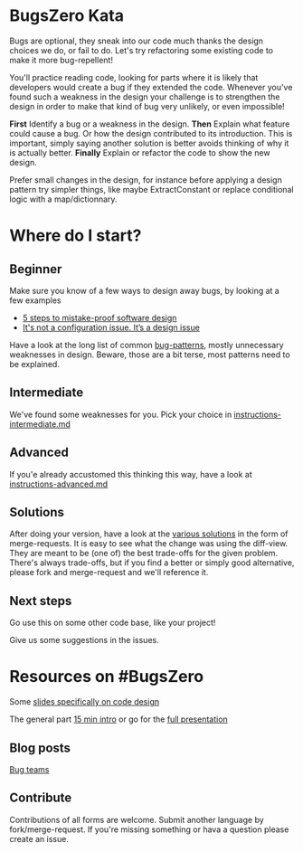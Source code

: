 
# BugsZero Kata

Bugs are optional, they sneak into our code much thanks the design choices we do, or fail to do. Let's 
try refactoring some existing code to make it more bug-repellent!

You'll practice reading code, looking for parts where it is likely that developers would create a bug if they extended the code. Whenever you've found such a weakness in the design your challenge is to strengthen the design in order to make that kind of bug very unlikely, or even impossible!

**First** Identify a bug or a weakness in the design. **Then** Explain what feature could cause a bug. Or how the design contributed to its introduction. This is important, simply saying another solution is better avoids thinking of why it is actually better.
**Finally** Explain or refactor the code to show the new design. 

Prefer small changes in the design, for instance before applying a design pattern try simpler things, like maybe ExtractConstant or replace conditional logic with a map/dictionnary.

# Where do I start?

## Beginner
Make sure you know of a few ways to design away bugs, by looking at a few examples
* [5 steps to mistake-proof software design](http://mozaicworks.com/blog/5-steps-to-mistake-proof-software-design/)
* [It's not a configuration issue. It’s a design issue](http://martinsson-johan.blogspot.fr/2016/06/its-not-configuration-issue-its-design.html)

Have a look at the long list of common [bug-patterns](https://github.com/martinsson/BugsZero-Kata/blob/master/bug-patterns.md), mostly unnecessary weaknesses in design.
Beware, those are a bit terse, most patterns need to be explained. 

## Intermediate
We've found some weaknesses for you. Pick your choice in [instructions-intermediate.md](https://github.com/martinsson/BugsZero-Kata/blob/master/instructions-intermediate.md)

## Advanced
If you'e already accustomed this thinking this way, have a look at [instructions-advanced.md](https://github.com/martinsson/BugsZero-Kata/blob/master/instructions-advanced.md)

## Solutions
After doing your version, have a look at the [various solutions](https://github.com/martinsson/BugsZero-Kata/blob/master/solutions.md) in the form of merge-requests. It is easy to see what the change was using the diff-view. They are meant to be (one of) the best trade-offs for the given problem. There's always trade-offs, but if you find a better or simply good alternative, please fork and merge-request and we'll reference it.

## Next steps
Go use this on some other code base, like your project!
 
Give us some suggestions in the issues.

# Resources on #BugsZero
Some [slides specifically on code design](http://www.changit.fr/bug-free-by-design/)

The general part
[15 min intro](https://www.youtube.com/watch?v=dUjie_IYFY8) or go for the
[full presentation](https://www.youtube.com/watch?v=gQR1NlkgLZU)

## Blog posts
[Bug teams](http://agileotter.blogspot.fr/2014/01/bug-teams-well-meaning-foolishness.html)

## Contribute
Contributions of all forms are welcome. Submit another language by fork/merge-request. If you're missing something or hava a question please create an issue.
